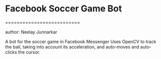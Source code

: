 # Facebook Soccer Game Bot
==========================

author: Neelay Junnarkar

A bot for the soccer game in Facebook Messenger
Uses OpenCV to track the ball, taking into account its acceleration, and auto-moves and auto-clicks the cursor. 
